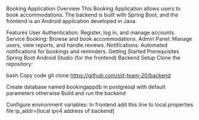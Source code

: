 Booking Application
Overview
This Booking Application allows users to book accommodations. The backend is built with Spring Boot, and the frontend is an Android application developed in Java.

Features
User Authentication: Register, log in, and manage accounts.
Service Booking: Browse and book accommodations.
Admin Panel: Manage users, view reports, and handle reviews.
Notifications: Automated notifications for bookings and reminders.
Getting Started
Prerequisites
Spring Boot
Android Studio (for the frontend)
Backend Setup
Clone the repository:

bash
Copy code
git clone https://github.com/siit-team-20/backend

Create database named bookingappdb in postgresql with default parameters otherwise
Build and run the backend

Configure environment variables:
In frontend add this line to local.properties file
ip_addr=[local ipv4 address of backend]
